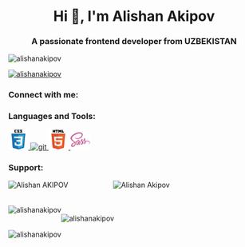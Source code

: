 <h1 align="center">Hi 👋, I'm Alishan Akipov</h1>
<h3 align="center">A passionate frontend developer from UZBEKISTAN</h3>

<p align="left"> <img src="https://komarev.com/ghpvc/?username=alishanakipov&label=Profile%20views&color=0e75b6&style=flat" alt="alishanakipov" /> </p>

<p align="left"> <a href="https://github.com/ryo-ma/github-profile-trophy"><img src="https://github-profile-trophy.vercel.app/?username=alishanakipov" alt="alishanakipov" /></a> </p>

<h3 align="left">Connect with me:</h3>
<p align="left">
</p>

<h3 align="left">Languages and Tools:</h3>
<p align="left"> <a href="https://www.w3schools.com/css/" target="_blank" rel="noreferrer"> <img src="https://raw.githubusercontent.com/devicons/devicon/master/icons/css3/css3-original-wordmark.svg" alt="css3" width="40" height="40"/> </a> <a href="https://git-scm.com/" target="_blank" rel="noreferrer"> <img src="https://www.vectorlogo.zone/logos/git-scm/git-scm-icon.svg" alt="git" width="40" height="40"/> </a> <a href="https://www.w3.org/html/" target="_blank" rel="noreferrer"> <img src="https://raw.githubusercontent.com/devicons/devicon/master/icons/html5/html5-original-wordmark.svg" alt="html5" width="40" height="40"/> </a> <a href="https://sass-lang.com" target="_blank" rel="noreferrer"> <img src="https://raw.githubusercontent.com/devicons/devicon/master/icons/sass/sass-original.svg" alt="sass" width="40" height="40"/> </a> </p>

<h3 align="left">Support:</h3>
<p><a href="https://www.buymeacoffee.com/Alishan AKIPOV"> <img align="left" src="https://cdn.buymeacoffee.com/buttons/v2/default-yellow.png" height="50" width="210" alt="Alishan AKIPOV" /></a><a href="https://ko-fi.com/Alishan Akipov"> <img align="left" src="https://cdn.ko-fi.com/cdn/kofi3.png?v=3" height="50" width="210" alt="Alishan Akipov" /></a></p><br><br>

<p><img align="left" src="https://github-readme-stats.vercel.app/api/top-langs?username=alishanakipov&show_icons=true&locale=en&layout=compact" alt="alishanakipov" /></p>

<p>&nbsp;<img align="center" src="https://github-readme-stats.vercel.app/api?username=alishanakipov&show_icons=true&locale=en" alt="alishanakipov" /></p>

<p><img align="center" src="https://github-readme-streak-stats.herokuapp.com/?user=alishanakipov&" alt="alishanakipov" /></p>
